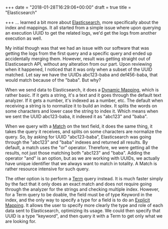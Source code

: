 +++
date = "2018-01-28T16:29:06+00:00"
draft = true
title = "Elasticsearch"

+++
... learned a bit more about [Elasticsearch](https://www.elastic.co/), more specifically about the index and mappings. It all started from a simple issue where upon querying an execution UUID to get the related logs, we'd get the logs from another execution as well.

My initial though was that we had an issue with our software that was getting the logs from the first query and a specific query and ended up accidentally merging them. However, result was getting straight out of Elasticsearch API, without any alteration from our part. Upon reviewing when it happened, I noticed that it was only when a subset of the UUID matched. Let say we have the UUIDs abc123-baba and def456-baba, that would match because of the "baba". But why?

When we send data to Elasticsearch, it does a [Dynamic Mapping](https://www.elastic.co/guide/en/elasticsearch/reference/current/dynamic-mapping.html), which is rather basic. If it gets a string, it's a text and it goes through the default text analyzer. If it gets a number, it's indexed as a number, etc. The default when receiving a string is to normalize it to build an index. It splits the words on some characters and lower case the string to index it. Which means when we sent the UUID abc123-baba, it indexed it as "abc123" and "baba".

When we query with a [Match](https://www.elastic.co/guide/en/elasticsearch/reference/current/query-dsl-match-query.html) on the text field, it does the same thing, it takes the query it receives, and splits on some characters are normalize the query. So, by asking for UUID "abc123-baba", Elasticsearch was going through the "abc123" and "baba" indexes and returned all results. By default, a match uses the "or" operator. Therefore, we were getting all the results, not just those matching both "abc123" and "baba". Adding the operator "and" is an option, but as we are working with UUIDs, we actually have unique identifier that we always want to match in totality. A Match is rather resource intensive for such query.

The other option is to perform a [Term](https://www.elastic.co/guide/en/elasticsearch/reference/current/query-dsl-term-query.html) query instead. It is much faster simply by the fact that it only does an exact match and does not require going through the analyzer for the strings and checking multiple index. However, for a Term query to be doable, the field must be of type Keyword in the index, and the only way to specify a type for a field is to do an [Explicit Mapping](https://www.elastic.co/guide/en/elasticsearch/reference/current/mapping.html#_explicit_mappings). It allows the user to specify more clearly the type and role of each data sent to Elasticsearch, optimizing its usage. We could then specify that UUID is a type "keyword", and then query it with a Term to get only what we are looking for.